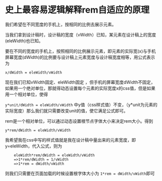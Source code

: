 # 史上最容易逻辑解释rem自适应的原理

我们希望在不同宽度的手机上，按相同的比例去展示元素。

当我们拿到设计稿时，设计稿的宽度（vWidth）已知，某元素在设计稿上的宽度(eleWidth)也已知。

要在不同的宽度的手机上，按照相同的比例展示元素，即元素的实际宽(x)与手机屏幕宽度(dWidth)的比例要与设计稿上元素宽度与设计稿宽度相等，用公式表示为

``` x/dWidth = eleWidth/vWidth ```

现在我们已知vWidth固定、eleWidth固定 ，但手机的屏幕宽度dWidth不固定，如果用一个绝对单位，那就得动态设置每个元素的实际宽度x的css值，但是如果用一个相对单位，使得

``` y*unit/dWidth = eleWidth/vWidth ```
中y值（css样式值）不变，（y*unit为元素的实际宽度）那么我们就只需要改变unit的值，使它满足公式即可。

rem是一个相对单位，可以通过动态设置根节点字体大小来决定rem大小。得到

``` y*rem/dWidth = eleWidth/vWidth ```

我希望我在css中写的样式值就是我在设计稿中量出来的元素宽度，即y=eleWidth，代入公式，则为

```
    eleWidth*rem/dWidth = eleWidth/vWidth
    =>1*rem/dWidth = 1/vWidth 
    =>1*rem = dWidth/vWidth 
```

则我们只需要在页面加载的时候设置根字体大小为
``` 1*rem = dWidth/vWidth ```即可
